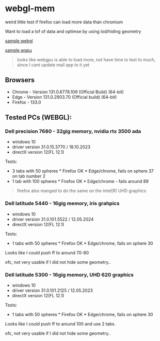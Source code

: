# webgl-mem
weird little test if firefox can load more data than chromium

Want to load a lof of data and optimse by using lod/hiding geometry

[sample webgl](https://vegarringdal.github.io/webgl-mem/)

[sample wgpu](https://vegarringdal.github.io/webgl-mem/?wgpu)


> looks like webgpu is able to load more, not have time to test to much, since I cant update mail app to it yet



## Browsers
* Chrome - Version 131.0.6778.109 (Official Build) (64-bit)
*  Edge - Version 131.0.2903.70 (Official build) (64-bit)
*  Firefox - 133.0



## Tested PCs (WEBGL):

### Dell precision 7680 - 32gig memory, nvidia rtx 3500 ada 
  * windows 10
  * driver version 31.0.15.3770 / 18.10.2023
  * directX version 12(FL 12.1)

Tests:
  * 3 tabs with 50 spheres
        * Firefox OK
        * Edge/chrome, fails on sphere 37 on tab number 2
  * 1 tab with 100 spheres
        * Firefox OK
        * Edge/chrome - fails around 89


> firefox also manged to do the same on the intel(R) UHD graphics


### Dell latitude 5440 - 16gig memory, iris grahpics 
  * windows 10
  * driver version 31.0.101.5522 / 12.05.2024
  * directX version 12(FL 12.1)

Tests:
  * 1 tabs with 50 spheres
        * Firefox OK
        * Edge/chrome, fails on sphere 30

Looks like I could push ff to around 70-80

ofc, not very usable if I did not hide some geometry..

### Dell latitude 5300 - 16gig memory, UHD 620 graphics
  * windows 10
  * driver version 31.0.101.2125 / 12.05.2023
  * directX version 12(FL 12.1)

Tests:
  * 1 tabs with 50 spheres
        * Firefox OK
        * Edge/chrome, fails on sphere 30

Looks like I could push ff to around 100 and use 2 tabs.

ofc, not very usable if I did not hide some geometry..

